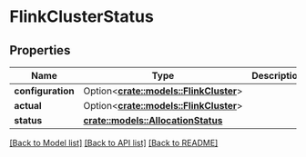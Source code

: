 # FlinkClusterStatus

## Properties

Name | Type | Description | Notes
------------ | ------------- | ------------- | -------------
**configuration** | Option<[**crate::models::FlinkCluster**](FlinkCluster.md)> |  | [optional]
**actual** | Option<[**crate::models::FlinkCluster**](FlinkCluster.md)> |  | [optional]
**status** | [**crate::models::AllocationStatus**](AllocationStatus.md) |  | 

[[Back to Model list]](../README.md#documentation-for-models) [[Back to API list]](../README.md#documentation-for-api-endpoints) [[Back to README]](../README.md)


